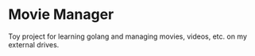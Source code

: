 # Movie Manager

Toy project for learning golang and managing movies, videos, etc. on my external drives.
